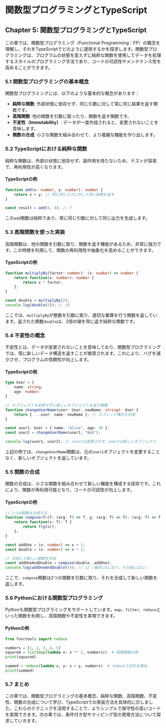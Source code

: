 # 関数型プログラミングとTypeScript

## Chapter 5: 関数型プログラミングとTypeScript

この章では、関数型プログラミング（Functional Programming：FP）の概念を理解し、それをTypeScriptでどのように適用するかを探求します。関数型プログラミングは、プログラムの状態を変えずに純粋な関数を使用してデータを処理するスタイルのプログラミング手法であり、コードの可読性やメンテナンス性を高めることができます。

### 5.1 関数型プログラミングの基本概念

関数型プログラミングには、以下のような基本的な概念があります：

- **純粋な関数**: 外部状態に依存せず、同じ引数に対して常に同じ結果を返す関数です。
- **高階関数**: 他の関数を引数に取ったり、関数を返す関数です。
- **不変性（Immutability）**: データが一度作成されると、変更されないことを意味します。
- **関数の合成**: 小さな関数を組み合わせて、より複雑な機能を作り出します。

### 5.2 TypeScriptにおける純粋な関数

純粋な関数は、外部の状態に依存せず、副作用を持たないため、テストが容易で、再利用性が高くなります。

#### TypeScriptの例

```typescript
function add(x: number, y: number): number {
    return x + y; // 常に同じ入力に対して同じ結果を返す
}

const result = add(3, 4); // 7
```

この`add`関数は純粋であり、常に同じ引数に対して同じ出力を生成します。

### 5.3 高階関数を使った実装

高階関数は、他の関数を引数に取り、関数を返す機能があるため、非常に強力です。この特徴を利用して、関数の再利用性や抽象化を高めることができます。

#### TypeScriptの例

```typescript
function multiplyBy(factor: number): (x: number) => number {
    return function(x: number): number {
        return x * factor;
    };
}

const double = multiplyBy(2);
console.log(double(5)); // 10
```

ここでは、`multiplyBy`が整数を引数に取り、適切な乗算を行う関数を返しています。返された関数`double`は、2倍の値を常に返す純粋な関数です。

### 5.4 不変性の概念

不変性とは、データが変更されないことを意味しており、関数型プログラミングでは、常に新しいデータ構造を返すことが推奨されます。これにより、バグを減少させ、プログラムの信頼性が向上します。

#### TypeScriptの例

```typescript
type User = {
    name: string;
    age: number;
}

// オブジェクトを変更せずに新しいオブジェクトを返す関数
function changeUserName(user: User, newName: string): User {
    return { ...user, name: newName }; // スプレッド構文を利用
}

const user1: User = { name: "Alice", age: 30 };
const user2 = changeUserName(user1, "Bob");

console.log(user1, user2); // user1は変更されず、user2は新しいオブジェクト
```

上記の例では、`changeUserName`関数は、元の`user1`オブジェクトを変更することなく、新しいオブジェクトを返しています。

### 5.5 関数の合成

関数の合成は、小さな関数を組み合わせて新しい機能を構成する技術です。これにより、関数が再利用可能となり、コードの可読性が向上します。

#### TypeScriptの例

```typescript
// 2つの関数を合成する
function compose<T>(f: (arg: T) => T, g: (arg: T) => T): (arg: T) => T {
    return function(x: T): T {
        return f(g(x));
    };
}

const addOne = (x: number) => x + 1;
const double = (x: number) => x * 2;

// 合成して新しい関数を作成
const addOneAndDouble = compose(double, addOne);
console.log(addOneAndDouble(5)); // 12 (最初に6になり、その後に12に)
```

ここで、`compose`関数は2つの関数を引数に取り、それを合成して新しい関数を返します。

### 5.6 Pythonにおける関数型プログラミング

Pythonも関数型プログラミングをサポートしています。`map`、`filter`、`reduce`といった関数を利用し、高階関数や不変性を実現できます。

#### Pythonの例

```python
from functools import reduce

numbers = [1, 2, 3, 4, 5]
squared = list(map(lambda x: x ** 2, numbers))  # 高階関数の例
print(squared)

summed = reduce(lambda x, y: x + y, numbers)  # reduceで合計を算出
print(summed)
```

### 5.7 まとめ

この章では、関数型プログラミングの基本概念、純粋な関数、高階関数、不変性、関数の合成について学び、TypeScriptでの実装方法を具体的に示しました。これらのテクニックを活用することで、よりシンプルで保守性の高いコードを実現できます。次の章では、条件付き型やマッピング型の使用方法について探求していきます。

